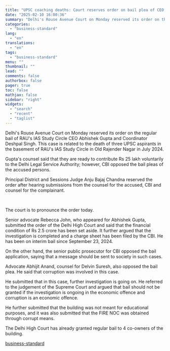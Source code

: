 ```yaml
---
title: "UPSC coaching deaths: Court reserves order on bail plea of CEO of RAU's IAS"
date: "2025-02-10 16:00:36"
summary: "Delhi's Rouse Avenue Court on Monday reserved its order on the regular bail of RAU's IAS Study Circle CEO Abhishek Gupta and Coordinator Deshpal Singh. This case is related to the death of three UPSC aspirants in the basement of RAU's IAS Study Circle in Old Rajender Nagar in July..."
categories:
  - "business-standard"
lang:
  - "en"
translations:
  - "en"
tags:
  - "business-standard"
menu: ""
thumbnail: ""
lead: ""
comments: false
authorbox: false
pager: true
toc: false
mathjax: false
sidebar: "right"
widgets:
  - "search"
  - "recent"
  - "taglist"
---
```


Delhi's Rouse Avenue Court on Monday reserved its order on the regular bail of RAU's IAS Study Circle CEO Abhishek Gupta and Coordinator Deshpal Singh. This case is related to the death of three UPSC aspirants in the basement of RAU's IAS Study Circle in Old Rajender Nagar in July 2024.

Gupta's counsel said that they are ready to contribute Rs 25 lakh voluntarily to the Delhi Legal Service Authority; however, CBI opposed the bail pleas of the accused persons.

Principal District and Sessions Judge Anju Bajaj Chandna reserved the order after hearing submissions from the counsel for the accused, CBI and counsel for the complainant.

 

The court is to pronounce the order today.

Senior advocate Rebecca John, who appeared for Abhishek Gupta, submitted the order of the Delhi High Court and said that the financial condition of Rs 2.5 crore has been set aside. It further argued that the investigation is completed and a charge sheet has been filed by the CBI. He has been on interim bail since September 23, 2024.

On the other hand, the senior public prosecutor for CBI opposed the bail application, saying that a message should be sent to society in such cases.

Advocate Abhijit Anand, counsel for Delvin Suresh, also opposed the bail plea. He said that corruption was involved in this case.

He submitted that in this case, further investigation is going on. He referred to the judgement of the Supreme Court and argued that bail should not be granted if the investigation is ongoing in the economic offence and corruption is an economic offence.

He further submitted that the building was not meant for educational purposes, and it was also submitted that the FIRE NOC was obtained through corrupt means.

The Delhi High Court has already granted regular bail to 4 co-owners of the building.

[business-standard](https://www.business-standard.com/india-news/upsc-coaching-deaths-court-reserves-order-on-bail-plea-of-ceo-of-rau-s-ias-125021000535_1.html)
